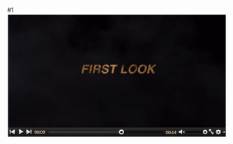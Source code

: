 #1
![image](https://github.com/ximenqiaobei/VideoPlayer/blob/master/%E6%95%88%E6%9E%9C%E5%9B%BE.png)
